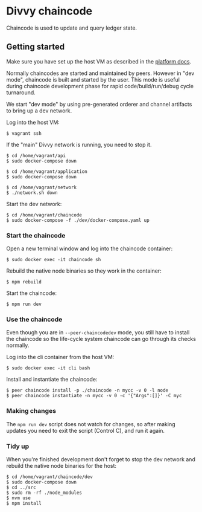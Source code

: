 # Divvy chaincode

Chaincode is used to update and query ledger state.

## Getting started

Make sure you have set up the host VM as described in the
[platform docs](https://github.com/flashbackzoo/divvy).

Normally chaincodes are started and maintained by peers. However in "dev mode",
chaincode is built and started by the user. This mode is useful during
chaincode development phase for rapid code/build/run/debug cycle turnaround.

We start "dev mode" by using pre-generated orderer and channel artifacts to
bring up a dev network.

Log into the host VM:

```
$ vagrant ssh
```

If the "main" Divvy network is running, you need to stop it.

```
$ cd /home/vagrant/api
$ sudo docker-compose down

$ cd /home/vagrant/application
$ sudo docker-compose down

$ cd /home/vagrant/network
$ ./network.sh down
```

Start the dev network:

```
$ cd /home/vagrant/chaincode
$ sudo docker-compose -f ./dev/docker-compose.yaml up
```

### Start the chaincode

Open a new terminal window and log into the chaincode container:

```
$ sudo docker exec -it chaincode sh
```

Rebuild the native node binaries so they work in the container:

```
$ npm rebuild
```

Start the chaincode:

```
$ npm run dev
```

### Use the chaincode

Even though you are in `--peer-chaincodedev` mode, you still have to install
the chaincode so the life-cycle system chaincode can go through
its checks normally.

Log into the cli container from the host VM:

```
$ sudo docker exec -it cli bash
```

Install and instantiate the chaincode:

```
$ peer chaincode install -p ./chaincode -n mycc -v 0 -l node
$ peer chaincode instantiate -n mycc -v 0 -c '{"Args":[]}' -C myc
```

### Making changes

The `npm run dev` script does not watch for changes, so after making updates
you need to exit the script (Control C), and run it again.

### Tidy up

When you're finished development don't forget to stop the dev network and
rebuild the native node binaries for the host:

```
$ cd /home/vagrant/chaincode/dev
$ sudo docker-compose down
$ cd ../src
$ sudo rm -rf ./node_modules
$ nvm use
$ npm install
```
